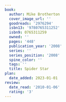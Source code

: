 ```yaml
---
book:
  author: Mike Brotherton
  cover_image_url: ''
  goodreads: '2976294'
  isbn13: '9780765311252'
  isbn9: 0765311259
  owned: ''
  pages: '448'
  publication_year: '2008'
  series: ''
  series_position: '2008'
  spine_color: ''
  tags: ''
  title: Spider Star
plan:
  date_added: 2023-01-01
review:
  date_read: '2010-01-06'
  rating: '3'
---
```

